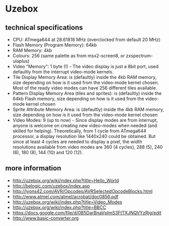 # Uzebox

## technical specifications
* CPU: ATmega644 at 28.61818 MHz (overclocked from default 20 MHz)
* Flash Memory (Program Memory): 64kb
* RAM Memory: 4kb
* Colours: 256 (same palette as from msx2-screen8, or zxspectrum-ulaplus)
* Video "Memory": 1 byte (!) - The video display is just a 8bit port, used defaultly from the interrupt video-mode kernels.
* Tile Display Memory Area: is (defaultly) inside the 4kb RAM memory, size depending on how is it used from the video-mode kernel chosen. Most of the ready video modes can have 256 different tiles available.
* Pattern Display Memory Area (tiles and sprites): is (defaultly) inside the 64kb Flash memory, size depending on how is it used from the video-mode kernel chosen
* Sprite Attribute Memory Area: is (defaultly) inside the 4kb RAM memory, size depending on how is it used from the video-mode kernel chosen
* Video Modes: 9 (up to now) - Since display modes are from interrupt, anyone is welcome on creating new video-modes when needed (and skilled for helping). Theoretically, from 1 cycle from ATmega644 processor, a display resolution like 1440x240 could be obtained. But since at least 4 cycles are needed to display a pixel, the width resolutions available from video modes are 360 (4 cycles), 288 (5), 240 (6), 180 (8), 144 (10) and 120 (12).

## more information
* http://uzebox.org/wiki/index.php?title=Hello_World
* http://belogic.com/uzebox/index.asp
* http://lyons42.com/AVR/Opcodes/AVRSelectedOpcodeBlocks.html
* http://www.atmel.com/atmel/acrobat/doc0856.pdf
* http://uzebox.org/wiki/index.php?title=Video_Modes
* http://uzebox.org/wiki/index.php?title=BBCC
* https://docs.google.com/file/d/0B5DarBnaVpImS3FtTXJNQVYzRjg/edit
* http://www.basic-converter.org

